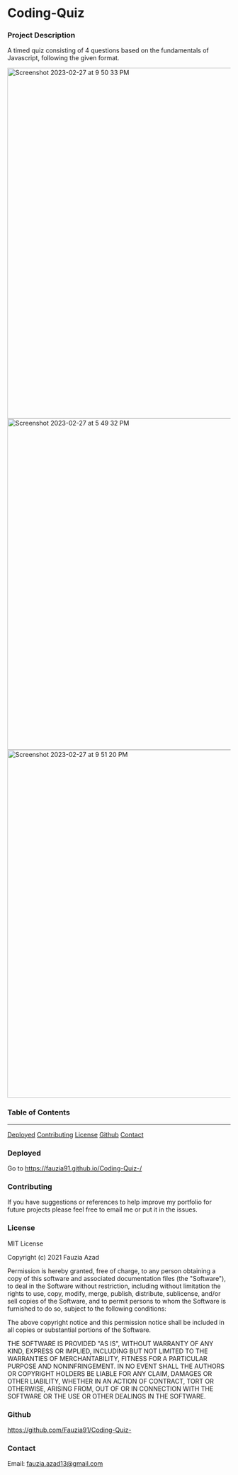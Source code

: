 # Coding-Quiz

### Project Description

A timed quiz consisting of 4 questions based on the fundamentals of Javascript, following the given format. 

<img width="792" alt="Screenshot 2023-02-27 at 9 50 33 PM" src="https://user-images.githubusercontent.com/123041731/222019138-9c45505f-ca76-4c29-890a-a122b31a16d3.png">

<img width="749" alt="Screenshot 2023-02-27 at 5 49 32 PM" src="https://user-images.githubusercontent.com/123041731/222019398-84a708ab-e206-46b5-8a05-00dc3442546c.png">

<img width="786" alt="Screenshot 2023-02-27 at 9 51 20 PM" src="https://user-images.githubusercontent.com/123041731/222019655-47ef08c5-4c41-4b1f-9048-981e7734118a.png">


### Table of Contents
***

[Deployed](#deployed)
[Contributing](#contributing)
[License](#license)
[Github](#github)
[Contact](#contact) 

### Deployed

Go to https://fauzia91.github.io/Coding-Quiz-/


### Contributing

If you have suggestions or references to help improve my portfolio for future projects please feel free to email me or put it in the issues.  

### License

MIT License

Copyright (c) 2021 Fauzia Azad

Permission is hereby granted, free of charge, to any person obtaining a copy
of this software and associated documentation files (the "Software"), to deal
in the Software without restriction, including without limitation the rights
to use, copy, modify, merge, publish, distribute, sublicense, and/or sell
copies of the Software, and to permit persons to whom the Software is
furnished to do so, subject to the following conditions:

The above copyright notice and this permission notice shall be included in all
copies or substantial portions of the Software.

THE SOFTWARE IS PROVIDED "AS IS", WITHOUT WARRANTY OF ANY KIND, EXPRESS OR
IMPLIED, INCLUDING BUT NOT LIMITED TO THE WARRANTIES OF MERCHANTABILITY,
FITNESS FOR A PARTICULAR PURPOSE AND NONINFRINGEMENT. IN NO EVENT SHALL THE
AUTHORS OR COPYRIGHT HOLDERS BE LIABLE FOR ANY CLAIM, DAMAGES OR OTHER
LIABILITY, WHETHER IN AN ACTION OF CONTRACT, TORT OR OTHERWISE, ARISING FROM,
OUT OF OR IN CONNECTION WITH THE SOFTWARE OR THE USE OR OTHER DEALINGS IN THE
SOFTWARE.

### Github

https://github.com/Fauzia91/Coding-Quiz-

### Contact

Email: fauzia.azad13@gmail.com
